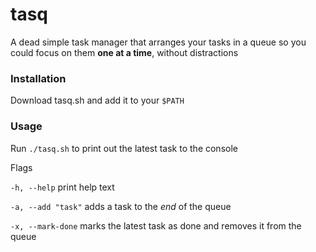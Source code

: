 # tasq

A dead simple task manager that arranges your tasks in a queue
so you could focus on them **one at a time**, without distractions

### Installation
Download tasq.sh and add it to your `$PATH`

### Usage

Run `./tasq.sh` to print out the latest task to the console

Flags

`-h, --help` print help text

`-a, --add "task"` adds a task to the *end* of the queue

`-x, --mark-done` marks the latest task as done and removes it from the queue
